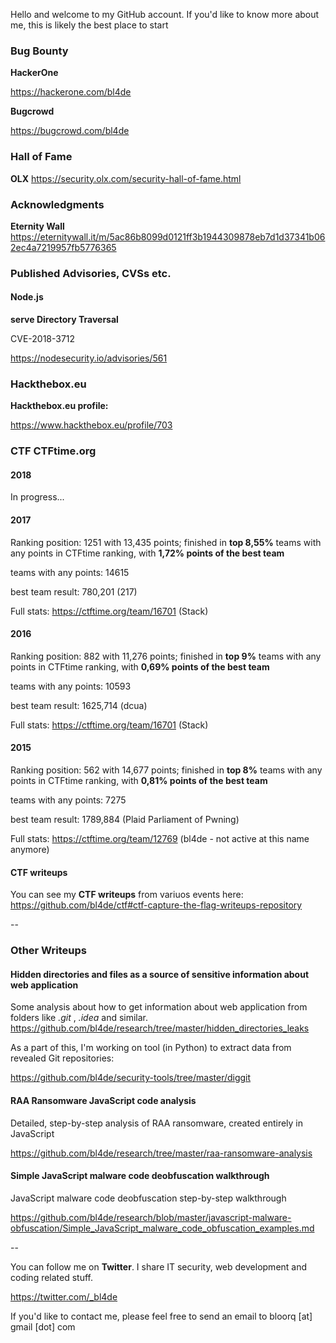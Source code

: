 
Hello and welcome to my GitHub account.
If you'd like to know more about me, this is likely the best place to start


### Bug Bounty


**HackerOne**		  

https://hackerone.com/bl4de


**Bugcrowd**		    

https://bugcrowd.com/bl4de



### Hall of Fame

**OLX** https://security.olx.com/security-hall-of-fame.html




### Acknowledgments

**Eternity Wall** https://eternitywall.it/m/5ac86b8099d0121ff3b1944309878eb7d1d37341b062ec4a7219957fb5776365


### Published Advisories, CVSs etc.

#### Node.js

**serve Directory Traversal** 

CVE-2018-3712

https://nodesecurity.io/advisories/561




### Hackthebox.eu

**Hackthebox.eu profile:**                                         

https://www.hackthebox.eu/profile/703


### CTF **CTFtime.org**		  

#### 2018

In progress...

#### 2017

Ranking position: 1251 with 13,435 points; finished in **top 8,55%** teams with any points in CTFtime ranking, with **1,72% points of the best team**

teams with any points: 14615

best team result: 780,201 (217)

Full stats: https://ctftime.org/team/16701 (Stack)

#### 2016

Ranking position: 882 with 11,276 points; finished in **top 9%** teams with any points in CTFtime ranking, with **0,69% points of the best team**

teams with any points: 10593

best team result: 1625,714 (dcua)

Full stats: https://ctftime.org/team/16701 (Stack)

#### 2015

Ranking position: 562 with 14,677 points; finished in **top 8%** teams with any points in CTFtime ranking, with **0,81% points of the best team**

teams with any points: 7275

best team result: 1789,884 (Plaid Parliament of Pwning)

Full stats: https://ctftime.org/team/12769 (bl4de - not active at this name anymore)


#### CTF writeups

You can see my **CTF writeups** from variuos events here: https://github.com/bl4de/ctf#ctf-capture-the-flag-writeups-repository

--


### Other Writeups

#### Hidden directories and files as a source of sensitive information about web application

Some analysis about how to get information about web application from folders like _.git_ , _.idea_ and similar.
https://github.com/bl4de/research/tree/master/hidden_directories_leaks

As a part of this, I'm working on tool (in Python) to extract data from revealed Git repositories:

https://github.com/bl4de/security-tools/tree/master/diggit

#### RAA Ransomware JavaScript code analysis

Detailed, step-by-step analysis of RAA ransomware, created entirely in JavaScript

https://github.com/bl4de/research/tree/master/raa-ransomware-analysis


#### Simple JavaScript malware code deobfuscation walkthrough

JavaScript malware code deobfuscation step-by-step walkthrough

https://github.com/bl4de/research/blob/master/javascript-malware-obfuscation/Simple_JavaScript_malware_code_obfuscation_examples.md



--



You can follow me on **Twitter**. I share IT security, web development and coding related stuff.

https://twitter.com/_bl4de

If you'd like to contact me, please feel free to send an email to bloorq [at] gmail [dot] com
